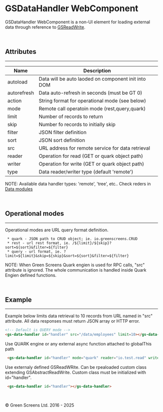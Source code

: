 # GSDataHandler WebComponent

GSDataHandler WebComponent is a non-UI element for loading external data through reference to [GSReadWrite](../data/GSReadWrite.md).

<br>

## Attributes
---

| Name               | Description                                              |
|--------------------|----------------------------------------------------------|
| autoload           | Data will be auto laoded on component init into DOM      |
| autorefresh        | Data auto-refresh in seconds (must be GT 0)              |
| action             | String format for operational mode  (see below)          |
| mode               | Remote call operatoin mode (rest,query,quark)            |
| limit              | Number of records to return                              | 
| skip               | Number fo records to initially skip                      | 
| filter             | JSON filter definition                                   | 
| sort               | JSON sort definition                                     | 
| src                | URL address for remote service for data retrieval        | 
| reader             | Operation for read (GET or quark object path)            | 
| writer             | Operation for write (GET or quark object path)           | 
| type               | Data reader/writer type (default 'remote')               | 

NOTE: Available data handler types: 'remote', 'tree', etc.. Check reders in [Data modules](../../modules/data)

<br>

## Operational modes
---

Operational modes are URL query format definition. 

     * quark - JSON path to CRUD object; ie. io.greenscreens.CRUD
     * rest - url rest format, ie. /${limit}/${skip}?sort=${sort}&filter=${filter}
     * query - url format, ie. ?limit=${limit}&skip=${skip}&sort=${sort}&filter=${filter}

NOTE: When Green Screens Quark engien is used for RPC calls, "src" attribute is ignored.
The whole communication is handled inside Quark Engien defined functions. 

<br>

## Example
---

Example below limits data retrieval to 10 records from URL named in "src" attribute. 
All data responses must return JSON array or HTTP error.

```html
<!-- Default is QUERY mode -->
<gs-data-handler id="handler" src="/data/employees" limit=10></gs-data-handler>
```

Use QUARK engine or any external async function attached to globalThis path

```html
 <gs-data-handler id="handler" mode="quark" reader="io.test.read" writer="io.test.write"></gs-data-handler>
 ```

Use externaly defined GSReadWRite. Can be rpealoaded custom class extending GSAbstractReadWrite.
Custom class must be initialized with id="handler". 

```html
 <gs-data-handler id="handler"></gs-data-handler>
 ```

 <br>

&copy; Green Screens Ltd. 2016 - 2025
